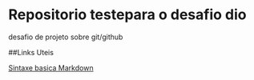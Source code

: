 # Repositorio testepara o desafio dio
desafio de projeto sobre git/github

##Links Uteis

[Sintaxe basica Markdown](https://www.markdownguide.org/basic-syntax/)



